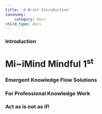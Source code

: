 ```yaml
---
title: 'A Brief Introduction'
taxonomy:
    category: docs
child_type: docs
---
```


### Introduction

# Mi~iMind Mindful 1<sup>st</sup>

### Emergent Knowledge Flow Solutions
### For Professional Knowledge Work
### Act as is not as if!
